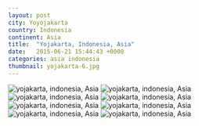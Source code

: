 ```yaml
---
layout: post
city: Yoyojakarta
country: Indonesia
continent: Asia
title:  "Yojakarta, Indonesia, Asia"
date:   2015-06-21 15:44:43 +0000
categories: asia indonesia
thumbnail: yojakarta-6.jpg
---
```


<div class="img-container">
	<img class="img-responsive" src="{{ site.github.url }}/img/countries/indonesia/yojakarta-1.jpg" alt="yojakarta, indonesia, Asia"/>
	<img class="img-responsive" src="{{ site.github.url }}/img/countries/indonesia/yojakarta-2.jpg" alt="yojakarta, indonesia, Asia"/>
	<img class="img-responsive" src="{{ site.github.url }}/img/countries/indonesia/yojakarta-3.jpg" alt="yojakarta, indonesia, Asia"/>
	<img class="img-responsive" src="{{ site.github.url }}/img/countries/indonesia/yojakarta-4.jpg" alt="yojakarta, indonesia, Asia"/>
	<img class="img-responsive" src="{{ site.github.url }}/img/countries/indonesia/yojakarta-5.jpg" alt="yojakarta, indonesia, Asia"/>
	<img class="img-responsive" src="{{ site.github.url }}/img/countries/indonesia/yojakarta-6.jpg" alt="yojakarta, indonesia, Asia"/>
	<img class="img-responsive" src="{{ site.github.url }}/img/countries/indonesia/yojakarta-7.jpg" alt="yojakarta, indonesia, Asia"/>
	<img class="img-responsive" src="{{ site.github.url }}/img/countries/indonesia/yojakarta-8.jpg" alt="yojakarta, indonesia, Asia"/>
</div>
